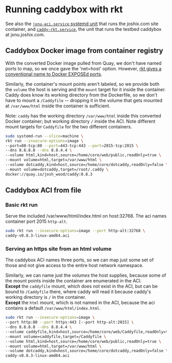 # Running caddybox with rkt

See also the [`jxnu-aci.service` systemd unit][jxnu-aci-unit] that runs
the joshix.com site container, and [`caddy-rkt.service`][caddy-rkt-unit], the unit that runs the testbed caddybox at jxnu.joshix.com.

## Caddybox Docker image from container registry

With the converted Docker image pulled from Quay, we don't have named ports to
map, so we once gave the 'net=host' option. However, [rkt gives a conventional
name to Docker EXPOSEd ports][rkt-docker-expose].

Similarly, the container's mount points aren't labeled, so we provide both the
`volume` the host is serving and the `mount` target for it inside the container.
Caddy does know its working directory from the Dockerfile, so we don't have to
mount a `/Caddyfile` -- dropping it in the volume that gets mounted at
`/var/www/html` inside the container is sufficient.

Note: `caddy` has the working directory `/var/www/html` inside this converted Docker container; but working directory `/` inside the ACI.
Note different mount targets for `Caddyfile` for the two different containers.

```sh
sudo systemd-run --slice=machine \
rkt run --insecure-options=image \
--port=80-tcp:80 --port=443-tcp:443 --port=2015-tcp:2015 \
--dns 8.8.8.8 --dns 8.8.4.4 \
--volume html,kind=host,source=/home/core/web/public,readOnly=true \
--mount volume=html,target=/var/www/html \
--volume dotcaddy,kind=host,source=/home/core/dotcaddy,readOnly=false \
--mount volume=dotcaddy,target=/root/.caddy \
docker://quay.io/josh_wood/caddy:0.8.3
```

## Caddybox ACI from file

### Basic rkt run

Serve the included /var/www/html/index.html on host:32768. The aci names
container port 2015 `http-alt`.

```sh
sudo rkt run --insecure-options=image --port http-alt:32768 \
caddy-v0.8.3-linux-amd64.aci
```

### Serving an https site from an html volume

The caddybox ACI names three ports, so we can map just some set
of those and not give access to the entire host network namespace.

Similarly, we can name just the *volumes* the host supplies,
because some of the mount points inside the container are
enumerated in the ACI.  
**Except** the `caddyfile` mount, which does not exist in
the ACI, but can be bound to `/Caddyfile` there, where caddy
will read it because caddy's working directory is `/` in the
container.  
**Except** the `html` mount, which is not named in the ACI,
because the aci contains a default `/var/www/html/index.html`.

```sh
sudo rkt run --insecure-options=image \
--port http:80 --port https:443 [--port http-alt:2015] \
--dns 8.8.8.8 --dns 8.8.4.4 \
--volume caddyfile,kind=host,source=/home/core/web/Caddyfile,readOnly=true \
--mount volume=caddyfile,target=/Caddyfile \
--volume html,kind=host,source=/home/core/web/public,readOnly=true \
--mount volume=html,target=/var/www/html \
--volume dotcaddy,kind=host,source=/home/core/dotcaddy,readOnly=false \
caddy-v0.8.3-linux-amd64.aci
```


[caddy-rkt-unit]: https://github.com/joshix/caddybox/blob/master/caddy-rkt.service
[jxnu-aci-unit]: https://github.com/joshix/jxnu/blob/master/jxnu-aci.service
[rkt-docker-expose]: https://github.com/coreos/rkt/commit/443073354c7d2bb40a3f69d520f4f45f69f2f31d
